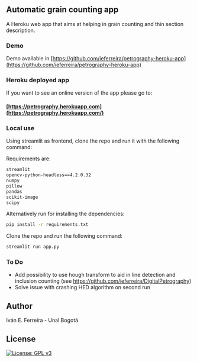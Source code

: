 ## Automatic grain counting app

A Heroku web app that aims at helping in grain counting and thin section description.

### Demo

Demo available in [https://github.com/ieferreira/petrography-heroku-app](https://github.com/ieferreira/petrography-heroku-app)

### Heroku deployed app

If you want to see an online version of the app please go to:

#### [https://petrography.herokuapp.com](https://petrography.herokuapp.com/)

### Local use

Using streamlit as frontend, clone the repo and run it with the following command:

Requirements are:

```bash
streamlit
opencv-python-headless==4.2.0.32
numpy
pillow
pandas
scikit-image
scipy
```

Alternatively run for installing the dependencies:

```bash
pip install -r requirements.txt
```

Clone the repo and run the following command:

```bash
streamlit run app.py
```

### To Do

- Add possibility to use hough transform to aid in line detection and inclusion counting (see https://github.com/ieferreira/DigitalPetrography)
- Solve issue with crashing HED algorithm on second run

## Author

Iván E. Ferreira - Unal Bogotá

## License

[![License: GPL v3](https://img.shields.io/badge/License-GPLv3-blue.svg)](https://www.gnu.org/licenses/gpl-3.0)
